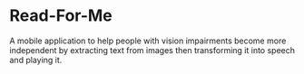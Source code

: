 # Read-For-Me
A mobile application to help people with vision impairments become more independent by extracting text from images then transforming it into speech and playing it.

